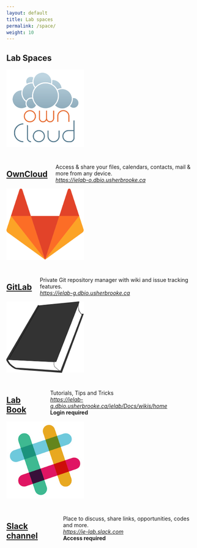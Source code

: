 ```yaml
---
layout: default
title: Lab spaces
permalink: /space/
weight: 10
---
```


## Lab Spaces

<div class="row">
  <div class="large-5 columns">
  <img src="/assets/img/owncloud-logo.png" style="width:40%" align="right" alt="owc" >
  </div>
  <div class="large-7 columns" style="margin-top:30px">
  <a href="https://ielab-o.dbio.usherbrooke.ca"><h2>OwnCloud</h2></a>
  <p>
  Access & share your files, calendars, contacts, mail & more from any device. <br>
  <a href="https://ielab-o.dbio.usherbrooke.ca"><i>https://ielab-o.dbio.usherbrooke.ca</i></a>
  </p>
  </div>
</div>
<div class="row">
  <div class="large-5 columns">
  <img src="/assets/img/GitLab_Logo.png"  style="width:40%" align="right" alt="git" >
  </div>
  <div class="large-7 columns" style="margin-top:30px">
  <a href="https://ielab-g.dbio.usherbrooke.ca"><h2>GitLab</h2></a>
  <p>
  Private Git repository manager with wiki and issue tracking features. <br>
  <a href="https://ielab-g.dbio.usherbrooke.ca"><i>https://ielab-g.dbio.usherbrooke.ca</i></a>
  </p>
  </div>
</div>
<div class="row">
  <div class="large-5 columns">
  <img src="/assets/img/book.png"  style="width:40%" align="right" alt="git" >
  </div>
  <div class="large-7 columns" style="margin-top:30px">
  <a href="https://ielab-o.dbio.usherbrooke.ca"><h2>Lab Book</h2></a>
  <p>
  Tutorials, Tips and Tricks <br>
  <a href="https://ielab-g.dbio.usherbrooke.ca/ielab/Docs/wikis/home"><i>https://ielab-g.dbio.usherbrooke.ca/ielab/Docs/wikis/home</i></a> <br>
  <b>Login required</b>
  </p>
  </div>
</div>
<div class="row" style="margin-bottom:30px">
  <div class="large-5 columns">
  <img src="/assets/img/Slack_Icon.png"  style="width:40%" align="right" alt="git" >
  </div>
  <div class="large-7 columns" style="margin-top:30px">
  <a href="https://ie-lab.slack.com"><h2>Slack channel</h2></a>
  <p>
  Place to discuss, share links, opportunities, codes and more. <br>
  <a href="https://ie-lab.slack.com"><i>https://ie-lab.slack.com</i></a> <br>
  <b>Access required</b>
  </p>
  </div>
</div>
